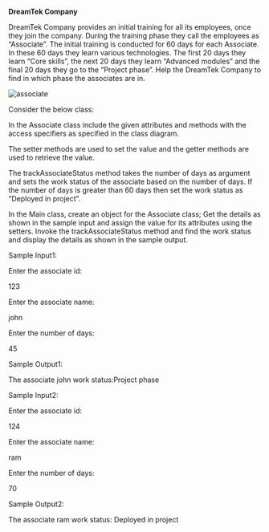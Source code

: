 **DreamTek Company**

DreamTek Company provides an initial training for all its employees, once they join the company. During the training phase they call the employees as “Associate”. The initial training is conducted for 60 days for each Associate. In these 60 days they learn various technologies. The first 20 days they learn “Core skills”, the next 20 days they learn “Advanced modules” and the final 20 days they go to the “Project phase”.
Help the DreamTek Company to find in which phase the associates are in.

![associate](https://user-images.githubusercontent.com/98142050/150471772-073cefbd-3dcb-4f18-965e-428a54f7d5e7.jpg)

Consider the below class:


In the Associate class include the given attributes and methods with the access specifiers as specified in the class diagram.

The setter methods are used to set the value and the getter methods are used to retrieve the value.

The trackAssociateStatus method takes the number of days as argument and sets the work status of the associate based on the number of days. 
If the number of days is greater than 60 days then set the work status as “Deployed in project”.

 In the Main class, create an object for the Associate class; Get the details as shown in the sample input and assign the value for its attributes using the setters. 
 Invoke the trackAssociateStatus method and find the work status and display the details as shown in the sample output.

Sample Input1:

Enter the associate id:

123

Enter the associate name:

john

Enter the number of days:

45

 Sample Output1:

The associate john work status:Project phase

 Sample Input2:

Enter the associate id:

124

Enter the associate name:

ram

Enter the number of days:

70

 Sample Output2:

The associate ram work status: Deployed in project


